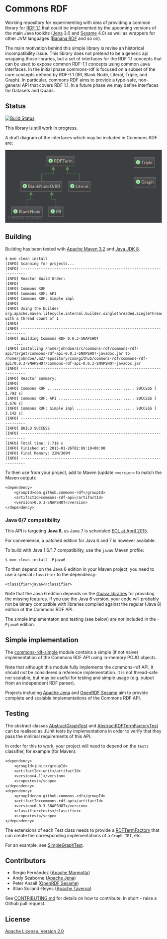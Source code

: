# Commons RDF

Working repository for experimenting with idea of providing a common library for [RDF 1.1](http://www.w3.org/TR/rdf11-concepts/) that could be implemented by the upcoming versions of the main Java toolkits ([Jena](http://jena.apache.org) 3.0 and [Sesame](http://rdf4j.org/) 4.0) as well as wrappers for other JVM languages ([Banana RDF](https://github.com/w3c/banana-rdf) and so on).

The main motivation behind this simple library is revise an historical incompatibility issue. This library does not pretend to be a generic api wrapping those libraries, but a set of interfaces for the RDF 1.1 concepts that can be used to expose common RDF-1.1 concepts using common Java interfaces. In the initial phase commons-rdf is focused on a subset of the core concepts defined by RDF-1.1 (IRI, Blank Node, Literal, Triple, and Graph). In particular, commons RDF aims to provide a type-safe, non-general API that covers RDF 1.1. In a future phase we may define interfaces for Datasets and Quads.

## Status

[![Build Status](https://secure.travis-ci.org/commons-rdf/commons-rdf.svg?branch=master)](https://travis-ci.org/commons-rdf/commons-rdf)

This library is still work in progress.

A draft diagram of the interfaces which may be included in Commons RDF are:

![commons-rdf class diagram](commons-rdf-api/src/main/resources/commons-rdf-class-diagram.png "commons-rdf class diagram")

## Building

Building has been tested with [Apache Maven 3.2](http://maven.apache.org/download.cgi) and [Java JDK 8](http://www.oracle.com/technetwork/java/javase/downloads/).

    $ mvn clean install
    [INFO] Scanning for projects...
    [INFO] ------------------------------------------------------------------------
    [INFO] Reactor Build Order:
    [INFO] 
    [INFO] Commons RDF
    [INFO] Commons RDF: API
    [INFO] Commons RDF: Simple impl
    [INFO] 
    [INFO] Using the builder org.apache.maven.lifecycle.internal.builder.singlethreaded.SingleThreadedBuilder with a thread count of 1
    [INFO]                                                                         
    [INFO] ------------------------------------------------------------------------
    [INFO] Building Commons RDF 0.0.3-SNAPSHOT
        ....
    [INFO] Installing /home/johndoe/src/commons-rdf/commons-rdf-api/target/commons-rdf-api-0.0.3-SNAPSHOT-javadoc.jar to /home/johndoe/.m2/repository/com/github/commons-rdf/commons-rdf-api/0.0.3-SNAPSHOT/commons-rdf-api-0.0.3-SNAPSHOT-javadoc.jar
    [INFO] ------------------------------------------------------------------------
    [INFO] Reactor Summary:
    [INFO] 
    [INFO] Commons RDF ....................................... SUCCESS [  1.792 s]
    [INFO] Commons RDF: API .................................. SUCCESS [  2.676 s]
    [INFO] Commons RDF: Simple impl .......................... SUCCESS [  3.142 s]
    [INFO] ------------------------------------------------------------------------
    [INFO] BUILD SUCCESS
    [INFO] ------------------------------------------------------------------------
    [INFO] Total time: 7.718 s
    [INFO] Finished at: 2015-01-26T02:09:10+00:00
    [INFO] Final Memory: 22M/309M
    [INFO] ------------------------------------------------------------------------


To then use from your project, add to Maven (update `<version>` to match the Maven output):

    <dependency>
        <groupId>com.github.commons-rdf</groupId>
        <artifactId>commons-rdf-api</artifactId>
        <version>0.0.3-SNAPSHOT</version>
    </dependency>
    
    
### Java 6/7 compatibility

This API is targeting **Java 8**, as Java 7 is scheduled [EOL at April 2015](http://www.oracle.com/technetwork/java/javase/eol-135779.html).

For convenience, a patched edition for Java 6 and 7 is however available.

To build with Java 1.6/1.7 compatibility, use the `java6` Maven profile:

    $ mvn clean install -Pjava6

To then depend on the Java 6 edition in your Maven project, you need to use a special `classifier` to the dependency:

    <classifier>java6</classifier>

Note that the Java 6 edition depends on the [Guava libraries](https://code.google.com/p/guava-libraries/) for providing the missing features. If you use the Java 6 version, your code will probably not be binary compatible with
libraries compiled against the regular (Java 8) edition of the Commons RDF API. 

The simple implementaton and testing (see below) are *not* included in the `-Pjava6` edition.


## Simple implementation

The [commons-rdf-simple](commons-rdf-simple) module contains a 
simple (if not naive) implementation of the Commons RDF API 
using in-memory POJO objects.

Note that although this module fully implements the commons-rdf API,
it should *not*  be considered a reference implementation. 
It is not thread-safe nor scalable, but may be useful for testing
and simple usage (e.g. output from an independent RDF parser).

Projects including [Apache Jena](http://jena.apache.org/) 
and [OpenRDF Sesame](http://rdf4j.org/) aim to provide 
complete and scalable implementations of the Commons RDF API. 



## Testing

The abstract classes
[AbstractGraphTest](commons-rdf-api/src/test/java/com/github/commonsrdf/api/AbstractGraphTest.java)
and 
[AbstractRDFTermFactoryTest](commons-rdf-api/src/test/java/com/github/commonsrdf/api/AbstractRDFTermFactoryTest.java)
can be realised as JUnit tests by implementations in order to verify that they
pass the minimal requirements of this API.

In order for this to work, your project will need to depend on the `tests`
classifier, for example (for Maven):

    <dependency>
        <groupId>junit</groupId>
        <artifactId>junit</artifactId>
        <version>4.11</version>
        <scope>test</scope>
    </dependency>
    <dependency>
        <groupId>com.github.commons-rdf</groupId>
        <artifactId>commons-rdf-api</artifactId>
        <version>0.0.3-SNAPSHOT</version>
        <classifier>tests</classifier>
        <scope>test</scope>
    </dependency>

The extensions of each Test class needs to provide a 
[RDFTermFactory](commons-rdf-api/src/main/java/com/github/commonsrdf/api/RDFTermFactory.java)
that can create the corresponding implementations of a `Graph`, `IRI`, etc.

For an example, see 
[SimpleGraphTest](commons-rdf-simple/src/test/java/com/github/commonsrdf/simple/SimpleGraphTest.java).


## Contributors

* Sergio Fernández ([Apache Marmotta](http://marmotta.apache.org))
* Andy Seaborne ([Apache Jena](http://jena.apache.org))
* Peter Ansell ([OpenRDF Sesame](http://rdf4j.org/))
* Stian Soiland-Reyes ([Apache Taverna](http://taverna.incubator.apache.org))

See [CONTRIBUTING.md](CONTRIBUTING.md) for details on how to contribute. In short - raise a Github pull request.


## License

[Apache License, Version 2.0](http://www.apache.org/licenses/LICENSE-2.0.html)

